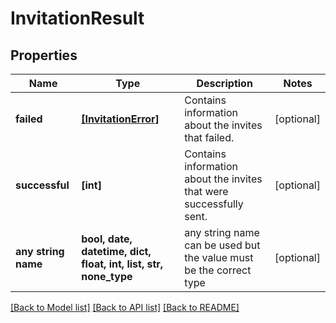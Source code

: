 # InvitationResult


## Properties
Name | Type | Description | Notes
------------ | ------------- | ------------- | -------------
**failed** | [**[InvitationError]**](InvitationError.md) | Contains information about the invites that failed. | [optional] 
**successful** | **[int]** | Contains information about the invites that were successfully sent. | [optional] 
**any string name** | **bool, date, datetime, dict, float, int, list, str, none_type** | any string name can be used but the value must be the correct type | [optional]

[[Back to Model list]](../README.md#documentation-for-models) [[Back to API list]](../README.md#documentation-for-api-endpoints) [[Back to README]](../README.md)


